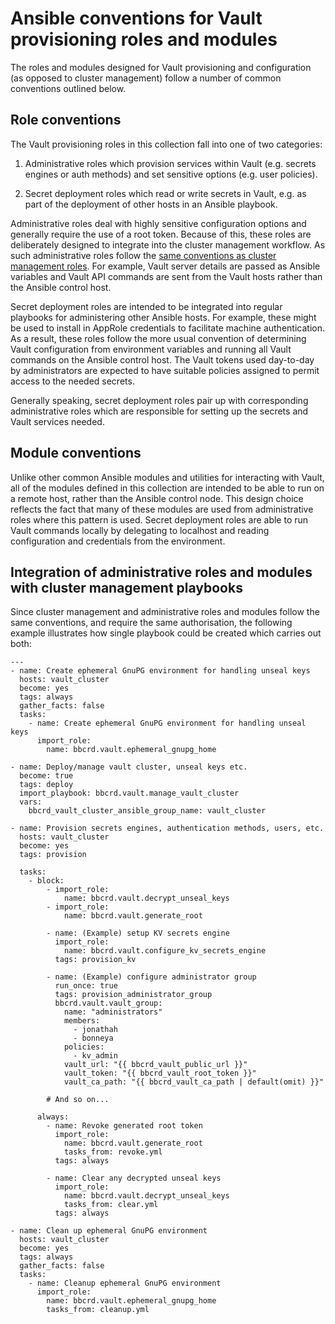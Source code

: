 Ansible conventions for Vault provisioning roles and modules
============================================================

The roles and modules designed for Vault provisioning and configuration (as
opposed to cluster management) follow a number of common conventions outlined
below.


Role conventions
----------------

The Vault provisioning roles in this collection fall into one of two
categories:

1. Administrative roles which provision services within Vault (e.g. secrets
   engines or auth methods) and set sensitive options (e.g. user policies).

2. Secret deployment roles which read or write secrets in Vault, e.g. as part
   of the deployment of other hosts in an Ansible playbook.

Administrative roles deal with highly sensitive configuration options and
generally require the use of a root token. Because of this, these roles are
deliberately designed to integrate into the cluster management workflow. As
such administrative roles follow the [same conventions as cluster management
roles](./ansible_cluster_management_conventions.md). For example, Vault server
details are passed as Ansible variables and Vault API commands are sent from
the Vault hosts rather than the Ansible control host.

Secret deployment roles are intended to be integrated into regular playbooks
for administering other Ansible hosts. For example, these might be used to
install in AppRole credentials to facilitate machine authentication. As a
result, these roles follow the more usual convention of determining Vault
configuration from environment variables and running all Vault commands on the
Ansible control host. The Vault tokens used day-to-day by administrators are
expected to have suitable policies assigned to permit access to the needed
secrets.

Generally speaking, secret deployment roles pair up with corresponding
administrative roles which are responsible for setting up the secrets and Vault
services needed.


Module conventions
------------------

Unlike other common Ansible modules and utilities for interacting with Vault,
all of the modules defined in this collection are intended to be able to run on
a remote host, rather than the Ansible control node. This design choice
reflects the fact that many of these modules are used from administrative roles
where this pattern is used. Secret deployment roles are able to run Vault
commands locally by delegating to localhost and reading configuration and
credentials from the environment.


Integration of administrative roles and modules with cluster management playbooks
---------------------------------------------------------------------------------

Since cluster management and administrative roles and modules follow the same
conventions, and require the same authorisation, the following example
illustrates how single playbook could be created which carries out both:

    ---
    - name: Create ephemeral GnuPG environment for handling unseal keys
      hosts: vault_cluster
      become: yes
      tags: always
      gather_facts: false
      tasks:
        - name: Create ephemeral GnuPG environment for handling unseal keys
          import_role:
            name: bbcrd.vault.ephemeral_gnupg_home
    
    - name: Deploy/manage vault cluster, unseal keys etc.
      become: true
      tags: deploy
      import_playbook: bbcrd.vault.manage_vault_cluster
      vars:
        bbcrd_vault_cluster_ansible_group_name: vault_cluster
    
    - name: Provision secrets engines, authentication methods, users, etc.
      hosts: vault_cluster
      become: yes
      tags: provision
      
      tasks:
        - block:
            - import_role:
                name: bbcrd.vault.decrypt_unseal_keys
            - import_role:
                name: bbcrd.vault.generate_root
    
            - name: (Example) setup KV secrets engine
              import_role:
                name: bbcrd.vault.configure_kv_secrets_engine
              tags: provision_kv
            
            - name: (Example) configure administrator group
              run_once: true
              tags: provision_administrator_group
              bbcrd.vault.vault_group:
                name: "administrators"
                members:
                  - jonathah
                  - bonneya
                policies:
                  - kv_admin
                vault_url: "{{ bbcrd_vault_public_url }}"
                vault_token: "{{ bbcrd_vault_root_token }}"
                vault_ca_path: "{{ bbcrd_vault_ca_path | default(omit) }}"
            
            # And so on...
            
          always:
            - name: Revoke generated root token
              import_role:
                name: bbcrd.vault.generate_root
                tasks_from: revoke.yml
              tags: always
              
            - name: Clear any decrypted unseal keys
              import_role:
                name: bbcrd.vault.decrypt_unseal_keys
                tasks_from: clear.yml
              tags: always
    
    - name: Clean up ephemeral GnuPG environment
      hosts: vault_cluster
      become: yes
      tags: always
      gather_facts: false
      tasks:
        - name: Cleanup ephemeral GnuPG environment
          import_role:
            name: bbcrd.vault.ephemeral_gnupg_home
            tasks_from: cleanup.yml
